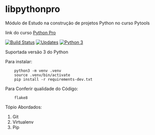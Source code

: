 # libpythonpro
Módulo de Estudo na construção de projetos Python no curso Pytools

link do curso [Python Pro](https://www.python.pro.br/)

[![Build Status](https://travis-ci.org/tarcisosantos/libpythonpro.svg?branch=master)](https://travis-ci.org/tarcisosantos/libpythonpro)
[![Updates](https://pyup.io/repos/github/tarcisosantos/libpythonpro/shield.svg)](https://pyup.io/repos/github/tarcisosantos/libpythonpro/)
[![Python 3](https://pyup.io/repos/github/tarcisosantos/libpythonpro/python-3-shield.svg)](https://pyup.io/repos/github/tarcisosantos/libpythonpro/)

Suportada versão 3 do Python

Para instalar:
```console
    python3 -m venv .venv
    source .venv/bin/activate
    pip install -r requirements-dev.txt
```
Para Conferir qualidade do Código:
```Console
    flake8
```
Tópio Abordados:
 1. Git
 2. Virtualenv 
 3. Pip